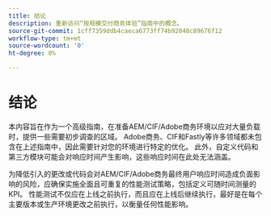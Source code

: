 ```yaml
---
title: 结论
description: 重新访问“按规模交付商务体验”指南中的概念。
source-git-commit: 1cff7359ddb4caeca6773ff74b92048c89676f12
workflow-type: tm+mt
source-wordcount: '0'
ht-degree: 0%

---
```



# 结论

本内容旨在作为一个高级指南，在准备AEM/CIF/Adobe商务环境以应对大量负载时，提供一些需要初步调查的区域。 Adobe商务、CIF和Fastly等许多领域都未包含在上述指南中，因此需要针对您的环境进行特定的优化。 此外，自定义代码和第三方模块可能会对响应时间产生影响，这些响应时间在此处无法涵盖。

为降低引入的更改或代码会对AEM/CIF/Adobe商务最终用户响应时间造成负面影响的风险，应确保实施全面且可重复的性能测试策略，包括定义可随时间测量的KPI。 性能测试不仅应在上线之前执行，而且应在上线后继续执行，最好是在每个主要版本或生产环境更改之前执行，以衡量任何性能影响。
